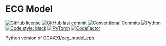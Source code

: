 # ECG Model

[![GitHub license](https://img.shields.io/github/license/ccxxxi/ecg_model_py)](LICENSE)
[![GitHub last commit](https://img.shields.io/github/last-commit/ccxxxi/ecg_model_py)](https://github.com/CCXXXI/ecg_model_py/commits)
[![Conventional Commits](https://img.shields.io/badge/Conventional%20Commits-1.0.0-%23FE5196?logo=conventionalcommits&logoColor=white)](https://conventionalcommits.org)
[![Python](https://img.shields.io/badge/Python-3776AB?logo=python&logoColor=white)](https://www.python.org)
[![Code style: black](https://img.shields.io/badge/code%20style-black-000000.svg)](https://github.com/psf/black)
[![PyTorch](https://img.shields.io/badge/PyTorch-EE4C2C?logo=pytorch&logoColor=white)](https://pytorch.org)
[![CodeFactor](https://www.codefactor.io/repository/github/ccxxxi/ecg_model_py/badge)](https://www.codefactor.io/repository/github/ccxxxi/ecg_model_py)

Python version of [CCXXXI/ecg_model_cpp](https://github.com/CCXXXI/ecg_model_cpp).
